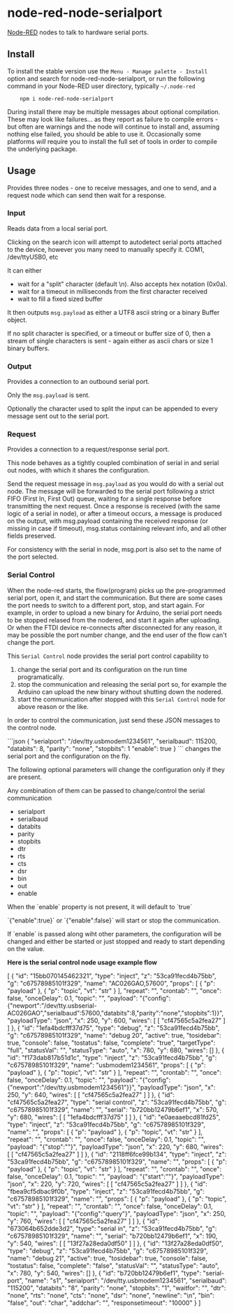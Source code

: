 node-red-node-serialport
========================

<a href="http://nodered.org" target="noderedinfo">Node-RED</a> nodes to talk to
hardware serial ports.

## Install

To install the stable version use the `Menu - Manage palette - Install` option and search for node-red-node-serialport, or run the following command in your Node-RED user directory, typically `~/.node-red`

        npm i node-red-node-serialport

During install there may be multiple messages about optional compilation.
These may look like failures... as they report as failure to compile errors -
but often are warnings and the node will continue to install and, assuming nothing else
failed, you should be able to use it. Occasionally some platforms *will* require
you to install the full set of tools in order to compile the underlying package.

## Usage

Provides three nodes - one to receive messages, and one to send, and a request node which can send then wait for a response.

### Input

Reads data from a local serial port.

Clicking on the search icon will attempt to autodetect serial ports attached to
the device, however you many need to manually specify it. COM1, /dev/ttyUSB0, etc

It can either

 - wait for a "split" character (default \n). Also accepts hex notation (0x0a).
 - wait for a timeout in milliseconds from the first character received
 - wait to fill a fixed sized buffer

It then outputs `msg.payload` as either a UTF8 ascii string or a binary Buffer object.

If no split character is specified, or a timeout or buffer size of 0, then a stream
of single characters is sent - again either as ascii chars or size 1 binary buffers.

### Output

Provides a connection to an outbound serial port.

Only the `msg.payload` is sent.

Optionally the character used to split the input can be appended to every message sent out to the serial port.

### Request

Provides a connection to a request/response serial port.

This node behaves as a tightly coupled combination of serial in and serial out nodes, with which it shares the configuration.

Send the request message in `msg.payload` as you would do with a serial out node. The message will be forwarded to the serial port following a strict FIFO (First In, First Out) queue, waiting for a single response before transmitting the next request. Once a response is received (with the same logic of a serial in node), or after a timeout occurs, a message is produced on the output, with msg.payload containing the received response (or missing in case if timeout), msg.status containing relevant info, and all other fields preserved.

For consistency with the serial in node, msg.port is also set to the name of the port selected.

### Serial Control
When the node-red starts, the flow(program) picks up the pre-programmed serial port, open it, and start the communication. But there are some cases the port needs to switch to a different port, stop, and start again. For example, in order to upload a new binary for Arduino, the serial port needs to be stopped relased from the nodered, and start it again after uploading. Or when the FTDI device re-connects after disconnected for any reason, it may be possible the port number change, and the end user of the flow can't change the port.


This `Serial Control` node provides the serial port control capability to 
1. change the serial port and its configuration on the run time programatically.
2. stop the communication and releasing the serial port so, for example the Arduino can upload the new binary without shutting down the nodered.
3. start the communication after stopped with this `Serial Control` node for above reason or the like.

<p>In order to control the communication, just send these JSON messages to the control node.</p>
```json
    {
        "serialport": "/dev/tty.usbmodem1234561",
        "serialbaud": 115200,
        "databits": 8,
        "parity": "none",
        "stopbits": 1
        "enable": true
    } 
```
changes the serial port and the configuration on the fly.  
<p>The following optional parameters will change the configuration only if they are present.</p>
<p>Any combination of them can be passed to change/control the serial communication</p> 
<ul>
    <li> serialport </li>
    <li> serialbaud </li>
    <li> databits </li>
    <li> parity </li>
    <li> stopbits </li>
    <li> dtr </li>
    <li> rts </li>
    <li> cts </li>
    <li> dsr </li>
    <li> bin </li>
    <li> out </li>
    <li> enable </li>
</ul>
<p>When the `enable` property is not present, it will default to `true`</p>
<p>
`{"enable":true}` or `{"enable":false}` will start or stop the communication.</p>
<p> If `enable` is passed along wiht other parameters, the configuration will be changed and either be started or just stopped and ready to start depending on the value.  </p>

**Here is the serial control node usage example flow**

[
    {
        "id": "15bb070145462321",
        "type": "inject",
        "z": "53ca91fecd4b75bb",
        "g": "c67578985101f329",
        "name": "AC026GAO,57600",
        "props": [
            {
                "p": "payload"
            },
            {
                "p": "topic",
                "vt": "str"
            }
        ],
        "repeat": "",
        "crontab": "",
        "once": false,
        "onceDelay": 0.1,
        "topic": "",
        "payload": "{\"config\":{\"newport\":\"/dev/tty.usbserial-AC026GAO\",\"serialbaud\":57600,\"databits\":8,\"parity\":\"none\",\"stopbits\":1}}",
        "payloadType": "json",
        "x": 250,
        "y": 600,
        "wires": [
            [
                "cf47565c5a2fea27"
            ]
        ]
    },
    {
        "id": "1efa4bdcfff37d75",
        "type": "debug",
        "z": "53ca91fecd4b75bb",
        "g": "c67578985101f329",
        "name": "debug 20",
        "active": true,
        "tosidebar": true,
        "console": false,
        "tostatus": false,
        "complete": "true",
        "targetType": "full",
        "statusVal": "",
        "statusType": "auto",
        "x": 780,
        "y": 680,
        "wires": []
    },
    {
        "id": "f173dab817b51d1c",
        "type": "inject",
        "z": "53ca91fecd4b75bb",
        "g": "c67578985101f329",
        "name": "usbmodem1234561",
        "props": [
            {
                "p": "payload"
            },
            {
                "p": "topic",
                "vt": "str"
            }
        ],
        "repeat": "",
        "crontab": "",
        "once": false,
        "onceDelay": 0.1,
        "topic": "",
        "payload": "{\"config\":{\"newport\":\"/dev/tty.usbmodem1234561\"}}",
        "payloadType": "json",
        "x": 250,
        "y": 640,
        "wires": [
            [
                "cf47565c5a2fea27"
            ]
        ]
    },
    {
        "id": "cf47565c5a2fea27",
        "type": "serial control",
        "z": "53ca91fecd4b75bb",
        "g": "c67578985101f329",
        "name": "",
        "serial": "b720bb12479b6ef1",
        "x": 570,
        "y": 680,
        "wires": [
            [
                "1efa4bdcfff37d75"
            ]
        ]
    },
    {
        "id": "e0aeaaebcd81fd25",
        "type": "inject",
        "z": "53ca91fecd4b75bb",
        "g": "c67578985101f329",
        "name": "",
        "props": [
            {
                "p": "payload"
            },
            {
                "p": "topic",
                "vt": "str"
            }
        ],
        "repeat": "",
        "crontab": "",
        "once": false,
        "onceDelay": 0.1,
        "topic": "",
        "payload": "{\"stop\":\"\"}",
        "payloadType": "json",
        "x": 220,
        "y": 680,
        "wires": [
            [
                "cf47565c5a2fea27"
            ]
        ]
    },
    {
        "id": "2118ff6fce99b134",
        "type": "inject",
        "z": "53ca91fecd4b75bb",
        "g": "c67578985101f329",
        "name": "",
        "props": [
            {
                "p": "payload"
            },
            {
                "p": "topic",
                "vt": "str"
            }
        ],
        "repeat": "",
        "crontab": "",
        "once": false,
        "onceDelay": 0.1,
        "topic": "",
        "payload": "{\"start\":\"\"}",
        "payloadType": "json",
        "x": 220,
        "y": 720,
        "wires": [
            [
                "cf47565c5a2fea27"
            ]
        ]
    },
    {
        "id": "fbea9cf5dbac9f0b",
        "type": "inject",
        "z": "53ca91fecd4b75bb",
        "g": "c67578985101f329",
        "name": "",
        "props": [
            {
                "p": "payload"
            },
            {
                "p": "topic",
                "vt": "str"
            }
        ],
        "repeat": "",
        "crontab": "",
        "once": false,
        "onceDelay": 0.1,
        "topic": "",
        "payload": "{\"config\":\"query\"}",
        "payloadType": "json",
        "x": 250,
        "y": 760,
        "wires": [
            [
                "cf47565c5a2fea27"
            ]
        ]
    },
    {
        "id": "673064b652dde3d2",
        "type": "serial in",
        "z": "53ca91fecd4b75bb",
        "g": "c67578985101f329",
        "name": "",
        "serial": "b720bb12479b6ef1",
        "x": 190,
        "y": 540,
        "wires": [
            [
                "13f27a28eda0df50"
            ]
        ]
    },
    {
        "id": "13f27a28eda0df50",
        "type": "debug",
        "z": "53ca91fecd4b75bb",
        "g": "c67578985101f329",
        "name": "debug 21",
        "active": true,
        "tosidebar": true,
        "console": false,
        "tostatus": false,
        "complete": "false",
        "statusVal": "",
        "statusType": "auto",
        "x": 780,
        "y": 540,
        "wires": []
    },
    {
        "id": "b720bb12479b6ef1",
        "type": "serial-port",
        "name": "s1",
        "serialport": "/dev/tty.usbmodem1234561",
        "serialbaud": "115200",
        "databits": "8",
        "parity": "none",
        "stopbits": "1",
        "waitfor": "",
        "dtr": "none",
        "rts": "none",
        "cts": "none",
        "dsr": "none",
        "newline": "\\n",
        "bin": "false",
        "out": "char",
        "addchar": "",
        "responsetimeout": "10000"
    }
]

